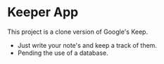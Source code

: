 # Keeper App
This project is a clone version of Google's Keep.

- Just write your note's and keep a track of them.
- Pending the use of a database.
